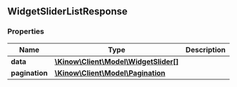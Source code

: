 ## WidgetSliderListResponse

### Properties
Name | Type | Description | Notes
------------ | ------------- | ------------- | -------------
**data** | [**\Kinow\Client\Model\WidgetSlider[]**](#WidgetSlider) |  | [optional] 
**pagination** | [**\Kinow\Client\Model\Pagination**](#Pagination) |  | [optional] 


